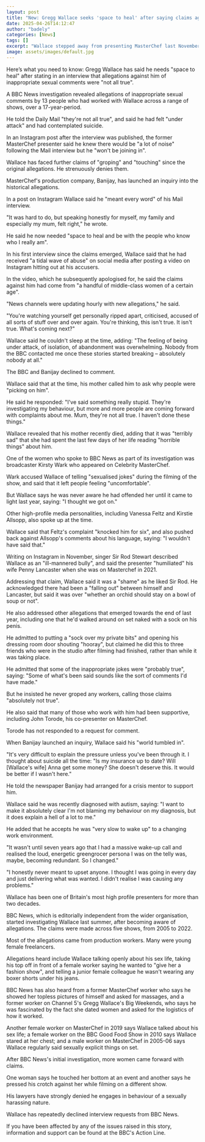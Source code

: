 ```yaml
---
layout: post
title: "New: Gregg Wallace seeks 'space to heal' after saying claims against him 'not all true'"
date: 2025-04-26T14:12:47
author: "badely"
categories: [News]
tags: []
excerpt: "Wallace stepped away from presenting MasterChef last November in the wake of the claims against him."
image: assets/images/default.jpg
---
```


Here’s what you need to know: Gregg Wallace has said he needs "space to heal" after stating in an interview that allegations against him of inappropriate sexual comments were "not all true".

A BBC News investigation revealed allegations of inappropriate sexual comments by 13 people who had worked with Wallace across a range of shows, over a 17-year-period.

He told the Daily Mail "they're not all true", and said he had felt "under attack" and had contemplated suicide.

In an Instagram post after the interview was published, the former MasterChef presenter said he knew there would be "a lot of noise" following the Mail interview but he "won't be joining in".

Wallace has faced further claims of "groping" and "touching" since the original allegations. He strenuously denies them.

MasterChef's production company, Banijay, has launched an inquiry into the historical allegations.

In a post on Instagram Wallace said he "meant every word" of his Mail interview.

"It was hard to do, but speaking honestly for myself, my family and especially my mum, felt right," he wrote.

He said he now needed "space to heal and be with the people who know who I really am".

In his first interview since the claims emerged, Wallace said that he had received "a tidal wave of abuse" on social media after posting a video on Instagram hitting out at his accusers.

In the video, which he subsequently apologised for, he said the claims against him had come from "a handful of middle-class women of a certain age".

"News channels were updating hourly with new allegations," he said.

"You're watching yourself get personally ripped apart, criticised, accused of all sorts of stuff over and over again. You're thinking, this isn't true. It isn't true. What's coming next?"

Wallace said he couldn't sleep at the time, adding: "The feeling of being under attack, of isolation, of abandonment was overwhelming. Nobody from the BBC contacted me once these stories started breaking – absolutely nobody at all."

The BBC and Banijay declined to comment.

Wallace said that at the time, his mother called him to ask why people were "picking on him".

He said he responded: "I've said something really stupid. They're investigating my behaviour, but more and more people are coming forward with complaints about me. Mum, they're not all true. I haven't done these things."

Wallace revealed that his mother recently died, adding that it was "terribly sad" that she had spent the last few days of her life reading "horrible things" about him.

One of the women who spoke to BBC News as part of its investigation was broadcaster Kirsty Wark who appeared on Celebrity MasterChef.

Wark accused Wallace of telling "sexualised jokes" during the filming of the show, and said that it left people feeling "uncomfortable".

But Wallace says he was never aware he had offended her until it came to light last year, saying: "I thought we got on."

Other high-profile media personalities, including Vanessa Feltz and Kirstie Allsopp, also spoke up at the time.

Wallace said that Feltz's complaint "knocked him for six", and also pushed back against Allsopp's comments about his language, saying: "I wouldn't have said that."

Writing on Instagram in November, singer Sir Rod Stewart described Wallace as an "ill-mannered bully", and said the presenter "humiliated" his wife Penny Lancaster when she was on Masterchef in 2021.

Addressing that claim, Wallace said it was a "shame" as he liked Sir Rod. He acknowledged there had been a "falling out" between himself and Lancaster, but said it was over "whether an orchid should stay on a bowl of soup or not".

He also addressed other allegations that emerged towards the end of last year, including one that he'd walked around on set naked with a sock on his penis.

He admitted to putting a "sock over my private bits" and opening his dressing room door shouting "hooray", but claimed he did this to three friends who were in the studio after filming had finished, rather than while it was taking place.

He admitted that some of the inappropriate jokes were "probably true", saying: "Some of what's been said sounds like the sort of comments I'd have made."

But he insisted he never groped any workers, calling those claims "absolutely not true".

He also said that many of those who work with him had been supportive, including John Torode, his co-presenter on MasterChef.

Torode has not responded to a request for comment.

When Banijay launched an inquiry, Wallace said his "world tumbled in".

"It's very difficult to explain the pressure unless you've been through it. I thought about suicide all the time: "Is my insurance up to date? Will [Wallace's wife] Anna get some money? She doesn't deserve this. It would be better if I wasn't here." 

He told the newspaper Banijay had arranged for a crisis mentor to support him.

Wallace said he was recently diagnosed with autism, saying: "I want to make it absolutely clear I'm not blaming my behaviour on my diagnosis, but it does explain a hell of a lot to me."

He added that he accepts he was "very slow to wake up" to a changing work environment.

"It wasn't until seven years ago that I had a massive wake-up call and realised the loud, energetic greengrocer persona I was on the telly was, maybe, becoming redundant. So I changed."

"I honestly never meant to upset anyone. I thought I was going in every day and just delivering what was wanted. I didn't realise I was causing any problems."

Wallace has been one of Britain's most high profile presenters for more than two decades.

BBC News, which is editorially independent from the wider organisation, started investigating Wallace last summer, after becoming aware of allegations. The claims were made across five shows, from 2005 to 2022.

Most of the allegations came from production workers. Many were young female freelancers.

Allegations heard include Wallace talking openly about his sex life, taking his top off in front of a female worker saying he wanted to "give her a fashion show", and telling a junior female colleague he wasn't wearing any boxer shorts under his jeans.

BBC News has also heard from a former MasterChef worker who says he showed her topless pictures of himself and asked for massages, and a former worker on Channel 5's Gregg Wallace's Big Weekends, who says he was fascinated by the fact she dated women and asked for the logistics of how it worked.

Another female worker on MasterChef in 2019 says Wallace talked about his sex life; a female worker on the BBC Good Food Show in 2010 says Wallace stared at her chest; and a male worker on MasterChef in 2005-06 says Wallace regularly said sexually explicit things on set.

After BBC News's initial investigation, more women came forward with claims.

One woman says he touched her bottom at an event and another says he pressed his crotch against her while filming on a different show.

His lawyers have strongly denied he engages in behaviour of a sexually harassing nature.

Wallace has repeatedly declined interview requests from BBC News.

If you have been affected by any of the issues raised in this story, information and support can be found at the BBC's Action Line.

